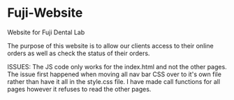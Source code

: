 # Fuji-Website
Website for Fuji Dental Lab

The purpose of this website is to allow our clients access to their online orders as well as check the status of their orders. 

ISSUES:
The JS code only works for the index.html and not the other pages. The issue first happened when moving all nav bar CSS over to it's own file rather than have it all in the style.css file. I have made call functions for all pages however it refuses to read the other pages. 
